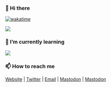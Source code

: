 ### 👋 Hi there

[![wakatime](https://wakatime.com/badge/user/6cc98766-7a6e-4b0c-8369-d5e53d575b54.svg)](https://wakatime.com/@6cc98766-7a6e-4b0c-8369-d5e53d575b54)

<picture>
<source  
  srcset="https://github-readme-stats.vercel.app/api?username=HuaDeity&bg_color=1e1e2e&text_color=cdd6f4&icon_color=cba6f7&title_color=94e2d5&count_private=true&show_icons=true&hide_border=true"
  media="(prefers-color-scheme: dark)"
/>
<source
  srcset="https://github-readme-stats.vercel.app/api?username=HuaDeity&bg_color=eff1f5&text_color=4c4f69&icon_color=8839ef&title_color=179299&count_private=true&show_icons=true&hide_border=true"
  media="(prefers-color-scheme: light), (prefers-color-scheme: no-preference)"
/>
<img src="https://github-readme-stats.vercel.app/api?username=HuaDeity&
bg_color=eff1f5&text_color=4c4f69&icon_color=8839ef&title_color=179299&
count_private=true&show_icons=true&hide_border=true" />
</picture>

### 🌱 I’m currently learning

<picture>
  <source
    srcset="https://github-readme-tech-stack.vercel.app/api/cards?showBorder=false&lineCount=2&theme=catppuccin_mocha&line1=PyTorch,PyTorch,auto;&line2=Swift,Swift,auto;TailwindCSS,Tailwind%20CSS,auto"
    media="(prefers-color-scheme: dark)"
  />
  <source
    srcset="https://github-readme-tech-stack.vercel.app/api/cards?showBorder=false&lineCount=2&theme=catppuccin_latte&line1=PyTorch,PyTorch,auto;&line2=Swift,Swift,auto;TailwindCSS,Tailwind%20CSS,auto"
    media="(prefers-color-scheme: light), (prefers-color-scheme: no-preference)"
  />
  <img src="hhttps://github-readme-tech-stack.vercel.app/api/cards?
  showBorder=false&lineCount=2&theme=catppuccin_mocha&line1=PyTorch,
  PyTorch,auto;&line2=Swift,Swift,auto;TailwindCSS,Tailwind%20CSS,auto" />
</picture>

### 📫 How to reach me

[Website](https://yizun.me) | [Twitter](https://twitter.com/HuaDeity) | [Email](mail@yizun.me) |
<a rel="me" href="https://mastodon.social/@HuaDeity">Mastodon</a> | <a rel="me" href="https://nwpu.closed.social/@HuaDeity">Mastodon</a>

<!--
**HuaDeity/HuaDeity** is a ✨ _special_ ✨ repository because its `README.
md` (this file) appears on your GitHub profile.

Here are some ideas to get you started:

- 🔭 I’m currently working on ...
- 🌱 I’m currently learning ...
- 👯 I’m looking to collaborate on ...
- 🤔 I’m looking for help with ...
- 💬 Ask me about ...
- 📫 How to reach me: ...
- 😄 Pronouns: ...
- ⚡ Fun fact: ...
-->
